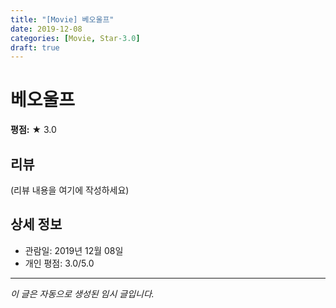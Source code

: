 ```yaml
---
title: "[Movie] 베오울프"
date: 2019-12-08
categories: [Movie, Star-3.0]
draft: true
---
```


# 베오울프

**평점:** ★ 3.0

## 리뷰

(리뷰 내용을 여기에 작성하세요)

## 상세 정보

- 관람일: 2019년 12월 08일
- 개인 평점: 3.0/5.0

---

*이 글은 자동으로 생성된 임시 글입니다.*
